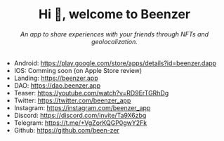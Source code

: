 
<h1 align="center">Hi 👋, welcome to Beenzer</h1>
<h6 align="center">An app to share experiences with your friends through NFTs and geolocalization.</h6>

- Android: https://play.google.com/store/apps/details?id=beenzer.dapp <br/>
- IOS: Comming soon (on Apple Store review) <br/>
- Landing: https://beenzer.app <br/>
- DAO: https://dao.beenzer.app <br/>
- Teaser: https://youtube.com/watch?v=RD9ErTGRhDg <br/>
- Twitter: https://twitter.com/beenzer_app <br/>
- Instagram: https://instagram.com/beenzer_app <br/>
- Discord: https://discord.com/invite/Ta9X6zbg <br/>
- Telegram: https://t.me/+VgZorKQGP0gwY2Fk <br/>
- Github: https://github.com/been-zer <br/>




